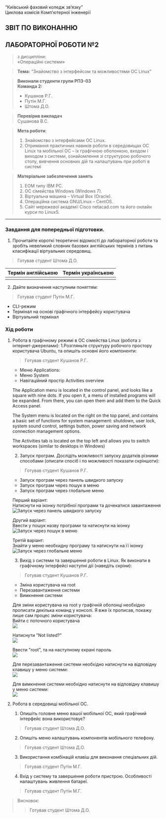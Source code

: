 “Київський фаховий коледж зв’язку”  
Циклова комісія Комп’ютерної інженерії

## ЗВІТ ПО ВИКОНАННЮ
## ЛАБОРАТОРНОЇ РОБОТИ №2
>з дисципліни:  
>«Операційні системи»

>**Тема:**
>“Знайомство з інтерфейсом та можливостями ОС Linux”

>**Виконали студенти групи РПЗ-03**  
>**Команда 2:**
>- Кушанов Р.Г.
>- Путін М.Г.
>- Штома Д.О.

>**Перевірив викладач**  
>Сушанова В.С.

>**Мета роботи**:
>1. Знайомство з інтерфейсами ОС Linux.
>2. Отримання практичних навиків роботи в середовищах ОС Linux та мобільної ОС – їх графічною оболонкою, входом і виходом з системи, ознайомлення зі структурою робочого столу, вивчення основних дій та налаштувань при роботі в системі

>**Матеріальне забезпечення занять**
>1. ЕОМ типу IBM PC.
>2. ОС сімейства Windows (Windows 7).
>3. Віртуальна машина – Virtual Box (Oracle).
>4. Операційна система GNU/Linux – CentOS.
>5. Сайт мережевої академії Cisco netacad.com та його онлайн курси по Linux5. 

***

### Завдання для попередньої підготовки.
1. Прочитайте короткі теоретичні відомості до лабораторної роботи та зробіть невеликий словник базових англійських термінів з питань класифікації віртуальних середовищ.
>Готував студент Штома Д.О.

| Термін англійською   | Термін українською |
|:---------------------|-------------------:|
|||

2. Дайте визначення наступним поняттям:
>Готував студент Путін М.Г.
  - CLI-режим
  - Термінал на основі графічного інтерфейсу користувача
  - Віртуальний термінал
    
### Хід роботи

1. Робота в графічному режимі в ОС сімейства Linux (робота з інтернет-джерелами):
    1.Розгляньте структуру робочого простору користувача Ubuntu, та опишіть основні його компоненти:
    >Готував студент Кушанов Р.Г.

      - Меню Applications: 
      - Меню System
      - Навігаційний простір Activities overview
     
     The Application menu is located in the control panel, and looks like a square with nine dots. If you open it, a menu of installed programs will be expanded. From there, you can open them and add them to the Quick Access panel.
     
     The System menu is located on the right on the top panel, and contains a basic set of functions for system management: shutdown, user lock, system sound control, settings button, power saving and network connection management options.
     
     The Activities tab is located on the top left and allows you to switch workspaces (similar to desktops in Windows)
     
    
    2. Запуск програм. Дослідіть можливості запуску додатків різними способами (описати спосіб і по можливості показати скріншоти):
    >Готував студент Кушанов Р.Г.
    
      - Запуск програм через панель швидкого запуску
      - Запуск програм через пошук в меню
      - Запуск програм через глобальне меню
      
      Перший варіант:  
      Натиснути на іконку потрібної програми та дочекатися завантаження  
      ![Запуск через панель швидкого запуску](https://i.imgur.com/CQ0fF2R.png)
      
      Другий варіант:  
      Ввести у пошук назву програми та натиснути на іконку  
      ![Запуск через пошук в меню](https://i.imgur.com/5g1fzES.png)
      
      Третій варіант:  
      Знайти у меню необхидну програму та натиснути на її іконку  
      ![Запуск через глобальне меню](https://i.imgur.com/lzF6xlz.png)
      
    3. Вихід з системи та завершення роботи в Linux. Як виконати в графічному інтерфейсі наступні дії (наведіть скріни):
    >Готував студент Кушанов Р.Г.
    
      - Зміна користувача на root
      - Перезавантаження системи
      - Вимкнення системи
      
      Для зміни користувача на root у графічній оболонці необхідно прописати декілька команд у консолі. Я вже їх прописав, покажу лише сам процес зміни користувача:  
      Вийти с поточного користувача  
      ![](https://i.imgur.com/ltpXqNM.png)
      
      Натиснути "Not listed?"  
      ![](https://i.imgur.com/QDQ10LP.png)
      
      Ввести "root", та на наступному єкрані пароль  
      ![](https://i.imgur.com/52ocHaX.png)
      
      
      Для перезавантаження системи необхідно натиснути на відповідну клавишу у меню системи:  
      ![](https://i.imgur.com/njtSFLh.png)
      
      
      Для вимкнення системи необхідно натиснути на відповідну клавишу у меню системи:  
      ![](https://i.imgur.com/QQTQWPN.png)
      
2. Робота в середовищі мобільної ОС.
    1. Опишіть головне меню вашої мобільної ОС, який графічний інтерфейс вона використовує?
    >Готував студент Штома Д.О.

    
    
    2. Опишіть меню налаштувань компонентів мобільного телефону.
    >Готував студент Штома Д.О.

    
    
    3. Використання комбінацій клавіш для виконання спеціальних дій.
    >Готував студент Путін М.Г.

    
    
    4. Вхід у систему та завершення роботи пристрою. Особливості налаштувань живлення батареї.
    >Готував студент Путін М.Г.

    
>Висновок:
>>Готував студент Штома Д.О.

